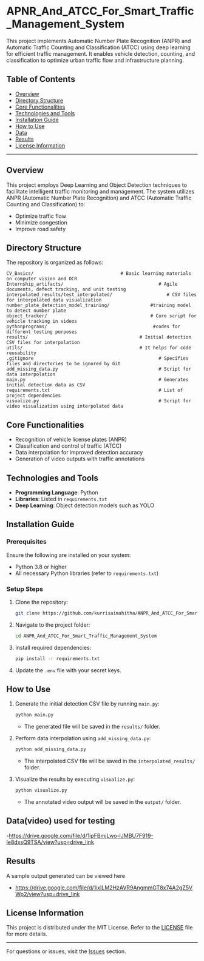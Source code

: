 # **APNR_And_ATCC_For_Smart_Traffic_Management_System**
This project implements Automatic Number Plate Recognition (ANPR) and Automatic Traffic Counting and Classification (ATCC) using deep learning for efficient traffic management. It enables vehicle detection, counting, and classification to optimize urban traffic flow and infrastructure planning.
## Table of Contents

- [Overview](#overview)
- [Directory Structure](#directory-structure)
- [Core Functionalities](#core-functionalities)
- [Technologies and Tools](#technologies-and-tools)
- [Installation Guide](#installation-guide)
- [How to Use](#how-to-use)
- [Data](#data)
- [Results](#results)
- [License Information](#license-information)

---

## Overview

This project employs Deep Learning and Object Detection techniques to facilitate intelligent traffic monitoring and management. The system utilizes ANPR (Automatic Number Plate Recognition) and ATCC (Automatic Traffic Counting and Classification) to:

- Optimize traffic flow
- Minimize congestion
- Improve road safety

## Directory Structure

The repository is organized as follows:


```
CV_Basics/                                # Basic learning materials on computer vision and OCR
Internship_artifacts/                                   # Agile documents, defect tracking, and unit testing
interpolated_results/test_interpolated/                    # CSV files for interpolated data visualization
number_plate_detection_model_training/               #training model to detect number plate
object_tracker/                                      # Core script for vehicle tracking in videos
pythonprograms/                                       #codes for different testing purposes
results/                                         # Initial detection CSV files for interpolation
utils/                                           # It helps for code reusability
.gitignore                                              # Specifies files and directories to be ignored by Git
add_missing_data.py                                     # Script for data interpolation
main.py                                                 # Generates initial detection data as CSV
requirements.txt                                        # List of project dependencies
visualize.py                                            # Script for video visualization using interpolated data
```


## Core Functionalities

- Recognition of vehicle license plates (ANPR)
- Classification and control of traffic (ATCC)
- Data interpolation for improved detection accuracy
- Generation of video outputs with traffic annotations

## Technologies and Tools

- **Programming Language**: Python
- **Libraries**: Listed in `requirements.txt`
- **Deep Learning**: Object detection models such as YOLO

## Installation Guide

### Prerequisites

Ensure the following are installed on your system:

- Python 3.8 or higher
- All necessary Python libraries (refer to `requirements.txt`)

### Setup Steps

1. Clone the repository:
   ```bash
   git clone https://github.com/kurrisaimahitha/ANPR_And_ATCC_For_Smart_Traffic_Management_System.git
   ```
2. Navigate to the project folder:
   ```bash
   cd ANPR_And_ATCC_For_Smart_Traffic_Management_System
   ```
3. Install required dependencies:
   ```bash
   pip install -r requirements.txt
   ```
4. Update the `.env` file with your secret keys.

## How to Use

1. Generate the initial detection CSV file by running `main.py`:
   ```bash
   python main.py
   ```
   - The generated file will be saved in the `results/` folder.

2. Perform data interpolation using `add_missing_data.py`:
   ```bash
   python add_missing_data.py
   ```
   - The interpolated CSV file will be saved in the `interpolated_results/` folder.

3. Visualize the results by executing `visualize.py`:
   ```bash
   python visualize.py
   ```
   - The annotated video output will be saved in the `output/` folder.

## Data(video) used for testing

-https://drive.google.com/file/d/1ipFBmjLwo-lJMBU7F919-Ie8dxsQ9TSA/view?usp=drive_link

## Results

A sample output generated can be viewed here

- https://drive.google.com/file/d/1ixILM2HzAVR9AngmmGT8x74A2gZ5VWp2/view?usp=drive_link


## License Information

This project is distributed under the MIT License. Refer to the [LICENSE](LICENSE) file for more details.

---

For questions or issues, visit the [Issues](https://github.com/kurrisaimahitha/Smart_Traffic_Management_System/issues) section.

